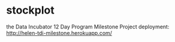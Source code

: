# stockplot
the Data Incubator 12 Day Program Milestone Project deployment:
http://helen-tdi-milestone.herokuapp.com/
